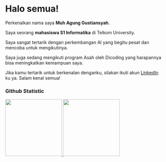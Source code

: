 # Halo semua! 

Perkenalkan nama saya **Muh Agung Gustiansyah**.<br>

Saya seorang **mahasiswa S1 Informatika** di Telkom University.<br>

Saya sangat tertarik dengan perkembangan AI yang begitu pesat dan mencoba untuk mengikutinya.<br>

Saya juga sedang mengikuti program Asah oleh Dicoding yang harapannya bisa meningkatkan kemampuan saya.<br>

Jika kamu tertarik untuk berkenalan denganku, silakan ikuti akun [LinkedIn](https://www.linkedin.com/in/muh-agung-gustiansyah-ba879b297/) ku ya. Salam kenal semua!

### Github Statistic
<p align="left">
<a href="https://github.com/agunggust">
  <img height="180em" src="https://github-readme-stats-eight-theta.vercel.app/api?username=penuliscode&show_icons=true&theme=algolia&include_all_commits=true&count_private=true"/>
  <img height="180em" src="https://github-readme-stats-eight-theta.vercel.app/api/top-langs/?username=penuliscode&layout=compact&theme=algolia"/>
</a>
</p>
